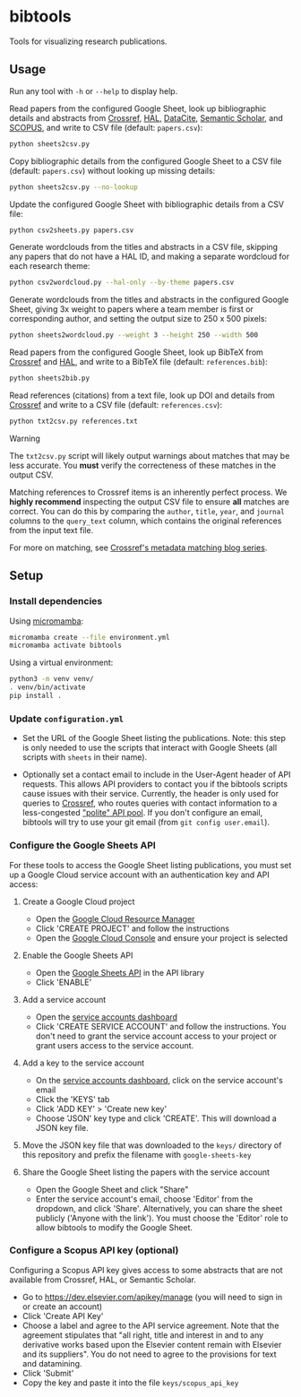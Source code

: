 # bibtools

Tools for visualizing research publications.

## Usage

Run any tool with `-h` or `--help` to display help.

Read papers from the configured Google Sheet, look up bibliographic details and abstracts from [Crossref](https://www.crossref.org/), [HAL](https://hal.science), [DataCite](https://datacite.org/), [Semantic Scholar](https://www.semanticscholar.org/), and [SCOPUS](https://www.elsevier.com/products/scopus), and write to CSV file (default: `papers.csv`):

```bash
python sheets2csv.py
```

Copy bibliographic details from the configured Google Sheet to a CSV file (default: `papers.csv`) without looking up missing details:

```bash
python sheets2csv.py --no-lookup
```

Update the configured Google Sheet with bibliographic details from a CSV file:

```bash
python csv2sheets.py papers.csv
```

Generate wordclouds from the titles and abstracts in a CSV file, skipping any papers that do not have a HAL ID, and making a separate wordcloud for each research theme:

```bash
python csv2wordcloud.py --hal-only --by-theme papers.csv
```

Generate wordclouds from the titles and abstracts in the configured Google Sheet, giving 3x weight to papers where a team member is first or corresponding author, and setting the output size to 250 x 500 pixels:

```bash
python sheets2wordcloud.py --weight 3 --height 250 --width 500
```

Read papers from the configured Google Sheet, look up BibTeX from [Crossref](https://www.crossref.org/) and [HAL](https://hal.science), and write to a BibTeX file (default: `references.bib`):

```bash
python sheets2bib.py
```

Read references (citations) from a text file, look up DOI and details from [Crossref](https://www.crossref.org/) and write to a CSV file (default: `references.csv`):

```bash
python txt2csv.py references.txt
```

> [!WARNING]
> The `txt2csv.py` script will likely output warnings about matches that may be less accurate. You **must** verify the correcteness of these matches in the output CSV.

Matching references to Crossref items is an inherently perfect process. We **highly recommend** inspecting the output CSV file to ensure **all** matches are correct. You can do this by comparing the `author`, `title`, `year`, and `journal` columns to the  `query_text` column, which contains the original references from the input text file.

For more on matching, see [Crossref's metadata matching blog series](https://www.crossref.org/categories/metadata-matching/).


## Setup

### Install dependencies

Using [micromamba](https://mamba.readthedocs.io/en/latest/user_guide/micromamba.html):

```bash
micromamba create --file environment.yml
micromamba activate bibtools
```

Using a virtual environment:

```bash
python3 -m venv venv/
. venv/bin/activate
pip install .
```

### Update `configuration.yml`

* Set the URL of the Google Sheet listing the publications. Note: this step is only needed to use the scripts that interact with Google Sheets (all scripts with `sheets` in their name).

* Optionally set a contact email to include in the User-Agent header of API requests. This allows API providers to contact you if the bibtools scripts cause issues with their service. Currently, the header is only used for queries to [Crossref](https://www.crossref.org/), who routes queries with contact information to a less-congested ["polite" API pool](https://github.com/CrossRef/rest-api-doc#good-manners--more-reliable-service). If you don't configure an email, bibtools will try to use your git email (from `git config user.email`).

### Configure the Google Sheets API

For these tools to access the Google Sheet listing publications, you must set up a Google Cloud service account with an authentication key and API access:

1. Create a Google Cloud project

    * Open the [Google Cloud Resource Manager](https://console.cloud.google.com/cloud-resource-manager)
    * Click 'CREATE PROJECT' and follow the instructions
    * Open the [Google Cloud Console](https://console.cloud.google.com/) and ensure your project is selected

2. Enable the Google Sheets API

    * Open the [Google Sheets API](https://console.cloud.google.com/apis/library/sheets.googleapis.com) in the API library
    * Click 'ENABLE'

3.  Add a service account

    * Open the [service accounts dashboard](https://console.cloud.google.com/iam-admin/serviceaccounts)
    * Click 'CREATE SERVICE ACCOUNT' and follow the instructions. You don't need to grant the service account access to your project or grant users access to the service account.

4. Add a key to the service account

    * On the [service accounts dashboard](https://console.cloud.google.com/iam-admin/serviceaccounts), click on the service account's email
    * Click the 'KEYS' tab
    * Click 'ADD KEY' > 'Create new key'
    * Choose 'JSON' key type and click 'CREATE'. This will download a JSON key file.

5. Move the JSON key file that was downloaded to the `keys/` directory of this repository and prefix the filename with `google-sheets-key`

6. Share the Google Sheet listing the papers with the service account

    * Open the Google Sheet and click "Share"
    * Enter the service account's email, choose 'Editor' from the dropdown, and click 'Share'. Alternatively, you can share the sheet publicly ('Anyone with the link'). You must choose the 'Editor' role to allow bibtools to modify the Google Sheet.

### Configure a Scopus API key (optional)

Configuring a Scopus API key gives access to some abstracts that are not available from Crossref, HAL, or Semantic Scholar.

* Go to https://dev.elsevier.com/apikey/manage (you will need to sign in or create an account)
* Click 'Create API Key'
* Choose a label and agree to the API service agreement. Note that the agreement stipulates that "all right, title and interest in and to any derivative works based upon the Elsevier content remain with Elsevier and its suppliers". You do not need to agree to the provisions for text and datamining.
* Click 'Submit'
* Copy the key and paste it into the file `keys/scopus_api_key`
